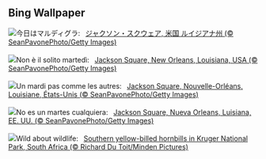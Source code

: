 ## Bing Wallpaper
![](https://www.bing.com/th?id=OHR.MardiGrasJackson_JA-JP2336854900_UHD.jpg&w=1000)今日はマルディグラ:&nbsp;&ensp;[ジャクソン・スクウェア, 米国 ルイジアナ州 (© SeanPavonePhoto/Getty Images)](https://www.bing.com/th?id=OHR.MardiGrasJackson_JA-JP2336854900_UHD.jpg)
<br><br/>
![](https://www.bing.com/th?id=OHR.MardiGrasJackson_IT-IT5960330110_UHD.jpg&w=1000)Non è il solito martedì:&nbsp;&ensp;[Jackson Square, New Orleans, Louisiana, USA (© SeanPavonePhoto/Getty Images)](https://www.bing.com/th?id=OHR.MardiGrasJackson_IT-IT5960330110_UHD.jpg)
<br><br/>
![](https://www.bing.com/th?id=OHR.MardiGrasJackson_FR-FR5010820128_UHD.jpg&w=1000)Un mardi pas comme les autres:&nbsp;&ensp;[Jackson Square, Nouvelle-Orléans, Louisiane, États-Unis (© SeanPavonePhoto/Getty Images)](https://www.bing.com/th?id=OHR.MardiGrasJackson_FR-FR5010820128_UHD.jpg)
<br><br/>
![](https://www.bing.com/th?id=OHR.MardiGrasJackson_ES-ES6628104190_UHD.jpg&w=1000)No es un martes cualquiera:&nbsp;&ensp;[Jackson Square, Nueva Orleans, Luisiana, EE. UU. (© SeanPavonePhoto/Getty Images)](https://www.bing.com/th?id=OHR.MardiGrasJackson_ES-ES6628104190_UHD.jpg)
<br><br/>
![](https://www.bing.com/th?id=OHR.HornbillPair_EN-GB2589125332_UHD.jpg&w=1000)Wild about wildlife:&nbsp;&ensp;[Southern yellow-billed hornbills in Kruger National Park, South Africa (© Richard Du Toit/Minden Pictures)](https://www.bing.com/th?id=OHR.HornbillPair_EN-GB2589125332_UHD.jpg)
<br><br/>
